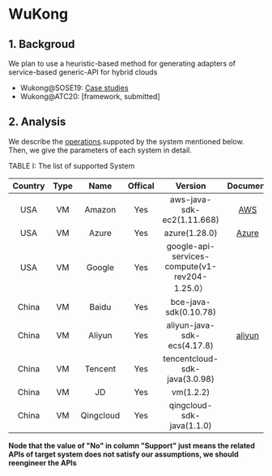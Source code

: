 # WuKong

##  1. Backgroud

  We plan to use a heuristic-based method for generating adapters of service-based generic-API for hybrid clouds
  
  - Wukong@SOSE19: [Case studies](https://ieeexplore.ieee.org/document/8705827)
  - Wukong@ATC20: [framework, submitted]

##  2. Analysis

We describe the [operations](docs/Operations.md).suppoted by the system mentioned below.
Then, we give the parameters of each system in detail.


TABLE I: The list of supported System

|  Country  |   Type    |   Name    |  Offical  |  Version  |      Document       |
| :-------: | :-------: | :-------: | :-------: | :-------: |      :-------:      |
|  USA      |     VM    |   Amazon    |    Yes    |   aws-java-sdk-ec2(1.11.668)                       | [AWS](https://docs.aws.amazon.com/zh_cn/AmazonECS/latest/developerguide/logging-using-cloudtrail.html) |
|  USA      |     VM    |   Azure     |    Yes    |   azure(1.28.0)                                    |  [Azure](https://docs.microsoft.com/en-us/python/api/azure-mgmt-compute/azure.mgmt.compute.ComputeManagementClient?view=azure-python)|
|  USA      |     VM    |   Google    |    Yes    |   google-api-services-compute(v1-rev204-1.25.0）   |  |
|  China    |     VM    |   Baidu     |    Yes    |   bce-java-sdk(0.10.78)                            |  |
|  China    |     VM    |   Aliyun    |    Yes    |   aliyun-java-sdk-ecs(4.17.8)                      | [aliyun](https://help.aliyun.com/document_detail/25484.html) |
|  China    |     VM    |   Tencent   |    Yes    |   tencentcloud-sdk-java(3.0.98)                    |  |
|  China    |     VM    |   JD        |    Yes    |   vm(1.2.2)                                        |  |
|  China    |     VM    |   Qingcloud |    Yes    |   qingcloud-sdk-java(1.1.0)                        |  |


**Node that the value of "No" in column "Support" just means the related APIs
of target system does not satisfy our assumptions, we should reengineer the APIs**


